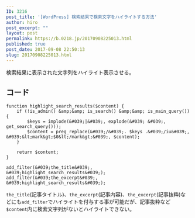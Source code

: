 ```yaml
---
ID: 3216
post_title: '[WordPress] 検索結果で検索文字をハイライトする方法'
author: hiro
post_excerpt: ""
layout: post
permalink: https://b.0218.jp/20170908225013.html
published: true
post_date: 2017-09-08 22:50:13
slug: 20170908225013.html
---
```

検索結果に表示された文字列をハイライト表示させる。

<!--more-->

## コード

```language-php
function highlight_search_results($content) {
    if (!is_admin() &amp;&amp; is_search() &amp;&amp; is_main_query()) {
        $keys = implode(&#039;|&#039;, explode(&#039; &#039;, get_search_query()));
        $content = preg_replace(&#039;/&#039;. $keys .&#039;/iu&#039;, &#039;&lt;mark&gt;$0&lt;/mark&gt;&#039;, $content);
    }

    return $content;
}

add_filter(&#039;the_title&#039;, &#039;highlight_search_results&#039;);
add_filter(&#039;the_excerpt&#039;, &#039;highlight_search_results&#039;);
```

`the_title`(記事タイトル)、`the_excerpt`(記事内容)、`the_excerpt`(記事抜粋)などにも`add_filter`でハイライトを付与する事が可能だが、記事抜粋など`$content`内に検索文字列がないとハイライトできない。